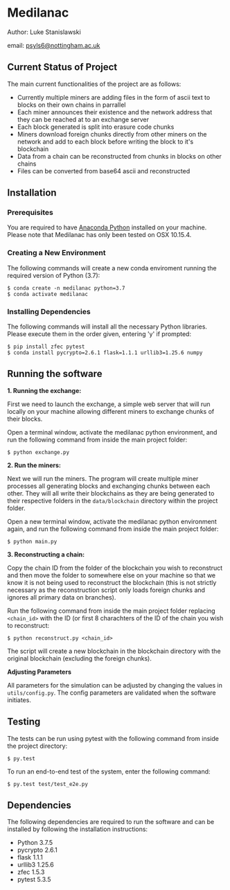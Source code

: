 # Medilanac

Author: Luke Stanislawski

email: psyls6@nottingham.ac.uk

## Current Status of Project

The main current functionalities of the project are as follows:

- Currently multiple miners are adding files in the form of ascii text to blocks on their own chains in parrallel
- Each miner announces their existence and the network address that they can be reached at to an exchange server
- Each block generated is split into erasure code chunks
- Miners download foreign chunks directly from other miners on the network and add to each block before writing the block to it's blockchain
- Data from a chain can be reconstructed from chunks in blocks on other chains
- Files can be converted from base64 ascii and reconstructed


## Installation

### Prerequisites

You are required to have [Anaconda Python](https://www.anaconda.com/) installed on your machine. Please note that Medilanac has only been tested on OSX 10.15.4.

### Creating a New Environment

The following commands will create a new conda enviroment running the required version of Python (3.7):

```
$ conda create -n medilanac python=3.7
$ conda activate medilanac
```

### Installing Dependencies

The following commands will install all the necessary Python libraries. Please execute them in the order given, entering 'y' if prompted:

```
$ pip install zfec pytest
$ conda install pycrypto=2.6.1 flask=1.1.1 urllib3=1.25.6 numpy
```

## Running the software

**1. Running the exchange:**

First we need to launch the exchange, a simple web server that will run locally on your machine allowing different miners to exchange chunks of their blocks. 

Open a terminal window, activate the medilanac python environment, and run the following command from inside the main project folder:

```
$ python exchange.py
```


**2. Run the miners:**

Next we will run the miners. The program will create multiple miner processes all generating blocks and exchanging chunks between each other. They will all write their blockchains as they are being generated to their respective folders in the `data/blockchain` directory within the project folder.

Open a new terminal window, activate the medilanac python environment again, and run the following command from inside the main project folder:

```
$ python main.py
```

**3. Reconstructing a chain:**

Copy the chain ID from the folder of the blockchain you wish to reconstruct and then move the folder to somewhere else on your machine so that we know it is not being used to reconstruct the blockchain (this is not strictly necessary as the reconstruction script only loads foreign chunks and ignores all primary data on branches).

Run the following command from inside the main project folder replacing `<chain_id>` with the ID (or first 8 charachters of the ID of the chain you wish to reconstruct:

```
$ python reconstruct.py <chain_id>
```

The script will create a new blockchain in the blockchain directory with the original blockchain (excluding the foreign chunks).

**Adjusting Parameters**

All parameters for the simulation can be adjusted by changing the values in `utils/config.py`. The config parameters are validated when the software initiates.

## Testing

The tests can be run using pytest with the following command from inside the project directory:

```
$ py.test
```

To run an end-to-end test of the system, enter the following command:

```
$ py.test test/test_e2e.py
```

## Dependencies

The following dependencies are required to run the software and can be installed by following the installation instructions:

- Python 3.7.5
- pycrypto 2.6.1
- flask 1.1.1
- urllib3 1.25.6
- zfec 1.5.3
- pytest 5.3.5